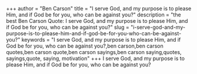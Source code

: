 +++
author = "Ben Carson"
title = "I serve God, and my purpose is to please Him, and if God be for you, who can be against you?"
description = "the best Ben Carson Quote: I serve God, and my purpose is to please Him, and if God be for you, who can be against you?"
slug = "i-serve-god-and-my-purpose-is-to-please-him-and-if-god-be-for-you-who-can-be-against-you?"
keywords = "I serve God, and my purpose is to please Him, and if God be for you, who can be against you?,ben carson,ben carson quotes,ben carson quote,ben carson sayings,ben carson saying,quotes, sayings,quote, saying, motivation"
+++
I serve God, and my purpose is to please Him, and if God be for you, who can be against you?
